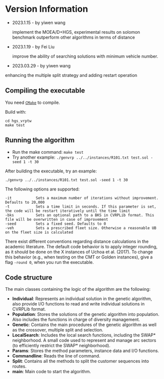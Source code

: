 # Version Information



- 2023.1.15 - by yiwen wang

  implement the MOEA/D+HGS, experimental results on solomon benchmark outperform other algorithms in terms of distance

- 2023.1.19 - by Fei Liu

  improve the ability of searching solutions with minimum vehicle number.

- 2023.03.29 - by yiwen wang

 enhancing the multiple split strategy and adding restart operation

## Compiling the executable 

You need [`CMake`](https://cmake.org) to compile.

Build with:
```console
cd hgs_vrptw
make test
```

## Running the algorithm

* Run the make command: `make test`
* Try another example: `./genvrp ../../instances/R101.txt test.sol -seed 1 -t 30`

After building the executable, try an example: 
```console
./genvrp ../../instances/R101.txt test.sol -seed 1 -t 30
```

The following options are supported:
```
-it           Sets a maximum number of iterations without improvement. Defaults to 20,000
-t            Sets a time limit in seconds. If this parameter is set, the code will be restart iteratively until the time limit
-bks          Sets an optional path to a BKS in CVRPLib format. This file will be overwritten in case of improvement 
-seed         Sets a fixed seed. Defaults to 0     
-veh          Sets a prescribed fleet size. Otherwise a reasonable UB on the fleet size is calculated       
```

There exist different conventions regarding distance calculations in the academic literature.
The default code behavior is to apply integer rounding, as it should be done on the X instances of Uchoa et al. (2017).
To change this behavior (e.g., when testing on the CMT or Golden instances), give a flag `-round 0`, when you run the executable.

## Code structure

The main classes containing the logic of the algorithm are the following:
* **Individual**: Represents an individual solution in the genetic algorithm, also provide I/O functions to read and write individual solutions in CVRPLib format.
* **Population**: Stores the solutions of the genetic algorithm into population. Also includes the functions in charge of diversity management.
* **Genetic**: Contains the main procedures of the genetic algorithm as well as the crossover, multiple split and selection.
* **LocalSearch**: Includes the local search functions, including the SWAP* neighborhood. A small code used to represent and manage arc sectors (to efficiently restrict the SWAP* neighborhood).
* **Params**: Stores the method parameters, instance data and I/O functions.
* **Commandline**: Reads the line of command.
* **Split**: Contains all the methods to split the customer sequences into routes.
* **main**: Main code to start the algorithm.
